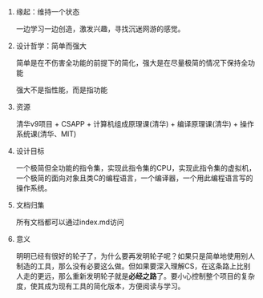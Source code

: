 1. 缘起：维持一个状态  

   一边学习一边创造，激发兴趣，寻找沉迷网游的感觉。

2. 设计哲学：简单而强大

   简单是在不伤害全功能的前提下的简化，强大是在尽量极简的情况下保持全功能

   强大不是指性能，而是指功能

3. 资源

   清华v9项目 + CSAPP + 计算机组成原理课(清华) + 编译原理课(清华) + 操作系统课(清华、MIT)

4. 设计目标

   一个极简但全功能的指令集，实现此指令集的CPU，实现此指令集的虚拟机，一个极简的面向对象且类C的编程语言，一个编译器，一个用此编程语言写的操作系统。

5. 文档归集

   所有文档都可以通过index.md访问

6. 意义

   明明已经有很好的轮子了，为什么要再发明轮子呢？如果只是简单地使用别人制造的工具，那么没有必要这么做。但如果要深入理解CS，在这条路上比别人走的更远，那么重新发明轮子就是**必经之路**了。要小心控制整个项目的复杂度，使其成为现有工具的简化版本，方便阅读与学习。
